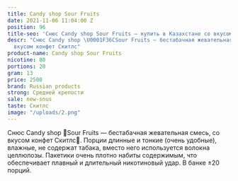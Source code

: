 ```yaml
---
title: Candy shop Sour Fruits
date: 2021-11-06 11:04:00 Z
position: 96
title-seo: 'Снюс Candy shop Sour Fruits — купить в Казахстане со вкусом '
descr: "Снюс Candy shop \U0001F36CSour Fruits — бестабачная жевательная смесь, со
  вкусом конфет Скитлс"
product-name: Candy shop Sour Fruits
nicotine: 80
portions: 20
gram: 13
price: 2500
brand: Russian products
strong: Средней крепости
sale: new-snus
taste: Скитлс
image: "/uploads/2.png"
---
```


Снюс Candy shop 🍬Sour Fruits — бестабачная жевательная смесь, со вкусом конфет Скитлс🍬. Порции длинные и тонкие (очень удобные), влажные, не содержат табака, вместо него используется волокна целлюлозы. Пакетики очень плотно набиты содержимым, что обеспечивает плавный и длительный никотиновый удар. В банке ±20 порций.